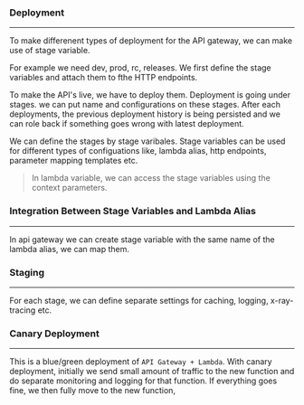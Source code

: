 ### Deployment

---

To make differenent types of deployment for the API gateway, we can make use of stage variable.

For example we need dev, prod, rc, releases. We first define the stage variables and attach them to fthe HTTP endpoints.

To make the API's live, we have to deploy them. Deployment is going under stages. we can put name and configurations on these stages. After each deployments, the previous deployment history is being persisted and we can role back if something goes wrong with latest deployment.

We can define the stages by stage varibales. Stage variables can be used for different types of configuations like, lambda alias, http endpoints, parameter mapping templates etc.

> In lambda variable, we can access the stage variables using the context parameters.

### Integration Between Stage Variables and Lambda Alias

---

In api gateway we can create stage variable with the same name of the lambda alias, we can map them.

### Staging

---

For each stage, we can define separate settings for caching, logging, x-ray-tracing etc.

### Canary Deployment

---

This is a blue/green deployment of `API Gateway + Lambda`. With canary deployment, initially we send small amount of traffic to the new function and do separate monitoring and logging for that function. If everything goes fine, we then fully move to the new function,
